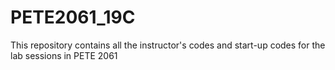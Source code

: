 # PETE2061_19C
This repository contains all the instructor's codes and start-up codes for the lab sessions in PETE 2061 
